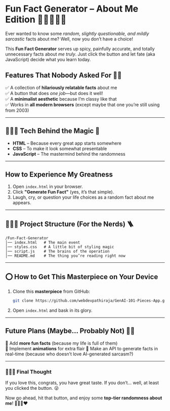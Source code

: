 # Fun Fact Generator – About Me Edition 👩🏽‍🌾🫶🏽

Ever wanted to know some *random, slightly questionable, and mildly sarcastic* facts about me? Well, now you don’t have a choice! 

This **Fun Fact Generator** serves up spicy, painfully accurate, and totally unnecessary facts about *me truly*. Just click the button and let fate (aka JavaScript) decide what you learn today.  

## **Features That Nobody Asked For 🤺⛳**
✅ A collection of **hilariously relatable facts** about me  
✅ A button that does *one job*—but does it well!  
✅ A **minimalist aesthetic** because I’m classy like that  
✅ Works in **all modern browsers** (except maybe that one you’re still using from 2003)  

---

## **👩🏽‍🍳 Tech Behind the Magic 🍳**  
- **HTML** – Because every great app starts somewhere  
- **CSS** – To make it look somewhat presentable  
- **JavaScript** – The mastermind behind the randomness  

---

## **How to Experience My Greatness**  
1. Open `index.html` in your browser.  
2. Click **"Generate Fun Fact"** (yes, it’s that simple).  
3. Laugh, cry, or question your life choices as a random fact about me appears.  

---

## **👷🏽‍♀️ Project Structure (For the Nerds) 🪜**  
```
/Fun-Fact-Generator
│── index.html   # The main event  
│── styles.css   # A little bit of styling magic  
│── script.js    # The brains of the operation  
│── README.md    # The thing you’re reading right now  
```

---

## **⭕ How to Get This Masterpiece on Your Device**  
1. Clone this **masterpiece** from GitHub:  
   ```sh
   git clone https://github.com/webdevpathiraja/GenAI-101-Pieces-App.git
   ```
2. Open `index.html` and bask in its glory.  

---

## **Future Plans (Maybe... Probably Not) 🐦‍🔥**  
🔹 Add **more fun facts** (because my life is full of them)  
🔹 Implement **animations** for extra flair 
🔹 Make an API to generate facts in real-time (because who doesn’t love AI-generated sarcasm?)  

---

### **👩🏽‍🌾 Final Thought**  
If you love this, congrats, you have great taste. If you don’t... well, at least you clicked the button. 😜  

Now go ahead, hit that button, and enjoy some **top-tier randomness about me**! 👩🏽‍🚀♥️
